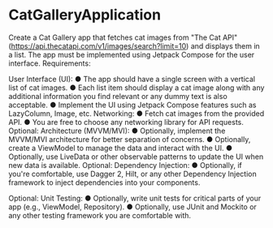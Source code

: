 # CatGalleryApplication
Create a Cat Gallery app that fetches cat images from "The Cat API" (https://api.thecatapi.com/v1/images/search?limit=10) and displays them in a list. The app must be implemented using Jetpack Compose for the user interface.
Requirements:

User Interface (UI):
● The app should have a single screen with a vertical list of cat images.
● Each list item should display a cat image along with any additional
information you find relevant or any dummy text is also acceptable.
● Implement the UI using Jetpack Compose features such as LazyColumn,
Image, etc.
Networking:
● Fetch cat images from the provided API.
● You are free to choose any networking library for API requests.
Optional: Architecture (MVVM/MVI):
● Optionally, implement the MVVM/MVI architecture for better separation of
concerns.
● Optionally, create a ViewModel to manage the data and interact with the
UI.
● Optionally, use LiveData or other observable patterns to update the UI
when new data is available.
Optional: Dependency Injection:
● Optionally, if you're comfortable, use Dagger 2, Hilt, or any other
Dependency Injection framework to inject dependencies into your
components.

Optional: Unit Testing:
● Optionally, write unit tests for critical parts of your app (e.g., ViewModel,
Repository).
● Optionally, use JUnit and Mockito or any other testing framework you are
comfortable with.
